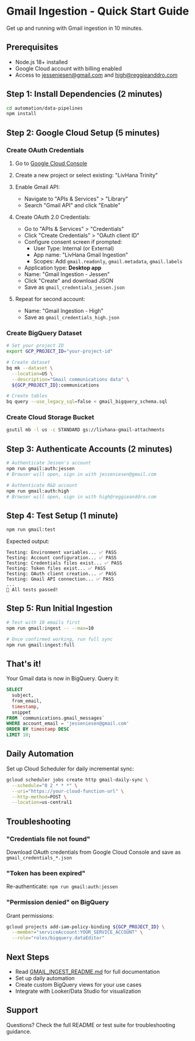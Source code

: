 # Gmail Ingestion - Quick Start Guide

Get up and running with Gmail ingestion in 10 minutes.

## Prerequisites

- Node.js 18+ installed
- Google Cloud account with billing enabled
- Access to jesseniesen@gmail.com and high@reggieanddro.com

## Step 1: Install Dependencies (2 minutes)

```bash
cd automation/data-pipelines
npm install
```

## Step 2: Google Cloud Setup (5 minutes)

### Create OAuth Credentials

1. Go to [Google Cloud Console](https://console.cloud.google.com/)
2. Create a new project or select existing: "LivHana Trinity"
3. Enable Gmail API:
   - Navigate to "APIs & Services" > "Library"
   - Search "Gmail API" and click "Enable"

4. Create OAuth 2.0 Credentials:
   - Go to "APIs & Services" > "Credentials"
   - Click "Create Credentials" > "OAuth client ID"
   - Configure consent screen if prompted:
     - User Type: Internal (or External)
     - App name: "LivHana Gmail Ingestion"
     - Scopes: Add `gmail.readonly`, `gmail.metadata`, `gmail.labels`
   - Application type: **Desktop app**
   - Name: "Gmail Ingestion - Jessen"
   - Click "Create" and download JSON
   - Save as `gmail_credentials_jessen.json`

5. Repeat for second account:
   - Name: "Gmail Ingestion - High"
   - Save as `gmail_credentials_high.json`

### Create BigQuery Dataset

```bash
# Set your project ID
export GCP_PROJECT_ID="your-project-id"

# Create dataset
bq mk --dataset \
  --location=US \
  --description="Gmail communications data" \
  ${GCP_PROJECT_ID}:communications

# Create tables
bq query --use_legacy_sql=false < gmail_bigquery_schema.sql
```

### Create Cloud Storage Bucket

```bash
gsutil mb -l us -c STANDARD gs://livhana-gmail-attachments
```

## Step 3: Authenticate Accounts (2 minutes)

```bash
# Authenticate Jessen's account
npm run gmail:auth:jessen
# Browser will open, sign in with jesseniesen@gmail.com

# Authenticate R&D account
npm run gmail:auth:high
# Browser will open, sign in with high@reggieanddro.com
```

## Step 4: Test Setup (1 minute)

```bash
npm run gmail:test
```

Expected output:
```
Testing: Environment variables... ✅ PASS
Testing: Account configuration... ✅ PASS
Testing: Credentials files exist... ✅ PASS
Testing: Token files exist... ✅ PASS
Testing: OAuth client creation... ✅ PASS
Testing: Gmail API connection... ✅ PASS
...
🎉 All tests passed!
```

## Step 5: Run Initial Ingestion

```bash
# Test with 10 emails first
npm run gmail:ingest -- --max=10

# Once confirmed working, run full sync
npm run gmail:ingest:full
```

## That's it!

Your Gmail data is now in BigQuery. Query it:

```sql
SELECT
  subject,
  from_email,
  timestamp,
  snippet
FROM `communications.gmail_messages`
WHERE account_email = 'jesseniesen@gmail.com'
ORDER BY timestamp DESC
LIMIT 10;
```

## Daily Automation

Set up Cloud Scheduler for daily incremental sync:

```bash
gcloud scheduler jobs create http gmail-daily-sync \
  --schedule="0 2 * * *" \
  --uri="https://your-cloud-function-url" \
  --http-method=POST \
  --location=us-central1
```

## Troubleshooting

### "Credentials file not found"
Download OAuth credentials from Google Cloud Console and save as `gmail_credentials_*.json`

### "Token has been expired"
Re-authenticate: `npm run gmail:auth:jessen`

### "Permission denied" on BigQuery
Grant permissions:
```bash
gcloud projects add-iam-policy-binding ${GCP_PROJECT_ID} \
  --member="serviceAccount:YOUR_SERVICE_ACCOUNT" \
  --role="roles/bigquery.dataEditor"
```

## Next Steps

- Read [GMAIL_INGEST_README.md](./GMAIL_INGEST_README.md) for full documentation
- Set up daily automation
- Create custom BigQuery views for your use cases
- Integrate with Looker/Data Studio for visualization

## Support

Questions? Check the full README or test suite for troubleshooting guidance.

<!-- Last verified: 2025-10-02 -->
